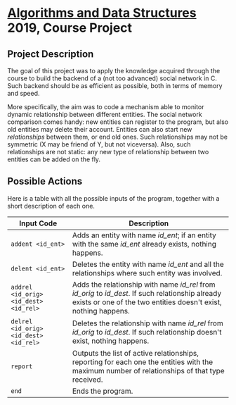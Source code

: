 # [Algorithms and Data Structures](https://www4.ceda.polimi.it/manifesti/manifesti/controller/ManifestoPublic.do?EVN_DETTAGLIO_RIGA_MANIFESTO=evento&aa=2018&k_cf=225&k_corso_la=358&k_indir=IT1&codDescr=086067&lang=IT&semestre=2&anno_corso=2&idItemOfferta=139718&idRiga=234137) 2019, Course Project

## Project Description
The goal of this project was to apply the knowledge acquired through the course to build the backend of a (not too advanced) social network in C. Such backend should be as efficient as possible, both in terms of memory and speed.

More specifically, the aim was to code a mechanism able to monitor dynamic relationship between different entities. The social network comparison comes handy: new entities can register to the program, but also old entities may delete their account. Entities can also start new _relationships_ between them, or end old ones. Such relationships may not be symmetric (X may be friend of Y, but not viceversa). Also, such relationships are not static: any new type of relationship between two entities can be added on the fly.

## Possible Actions
Here is a table with all the possible inputs of the program, together with a short description of each one.

| Input Code | Description                    |
| ------------- | ------------------------------ |
| `addent <id_ent>` | Adds an entity with name _id_ent_; if an entity with the same _id_ent_ already exists, nothing happens. |
| `delent <id_ent>` | Deletes the entity with name _id_ent_ and all the relationships where such entity was involved. |
| `addrel <id_orig> <id_dest> <id_rel>` | Adds the relationship with name _id_rel_ from _id_orig_ to _id_dest_. If such relationship already exists or one of the two entities doesn't exist, nothing happens. |
| `delrel <id_orig> <id_dest> <id_rel>` | Deletes the relationship with name _id_rel_ from _id_orig_ to _id_dest_. If such relationship doesn't exist, nothing happens. |
| `report` | Outputs the list of active relationships, reporting for each one the entities with the maximum number of relationships of that type received. |
| `end` | Ends the program. |